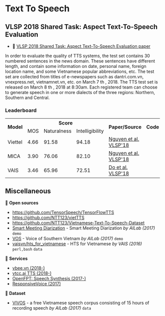 # Text To Speech

## VLSP 2018 Shared Task: Aspect Text-To-Speech Evaluation

* :scroll: [VLSP 2018 Shared Task: Aspect Text-To-Speech Evaluation paper](https://drive.google.com/file/d/1v3Yf3UGjH9HRpPoG3xjxPfo0n3L0icXx/view?usp=sharing)

In order to evaluate the quality of TTS systems, the test set contains 30 numbered sentences in the news domain. These sentences have different length, and contain some information on date, personal name, foreign location name, and some Vietnamese popular abbreviations, etc. The test set are collected from titles of e-newspapers such as dantri.com.vn, vnexpress.net, vietnamnet.vn, etc. on March 7 th , 2018. The TTS test set is released on March 8 th , 2018 at 8:30am. Each registered team can choose to generate speech in one or more dialects of the three regions: Northern, Southern and Central.

### Leaderboard

<table>
  <tr>
    <th rowspan="2">Model</th>
    <th colspan="3">Score</th>
    <th rowspan="2">Paper/Source</th>
    <th rowspan="2">Code</th>
  </tr>
  <tr>
    <td>MOS</td>
    <td>Naturalness</td>
    <td>Intelligibility</td>
  </tr>
  <tr>
    <td>Viettel</td>
    <td>4.66</td>
    <td>91.58</td>
    <td>94.18</td>
    <td><a href="https://drive.google.com/file/d/1FrV6pZmkvj3JLwIXGYm1bFFO1WjBBKs2/view?usp=sharing">Nguyen et al. VLSP'18</a></td>
    <td></td>
  </tr>
  <tr>
    <td>MICA</td>
    <td>3.90</td>
    <td>76.06</td>
    <td>82.10</td>
    <td><a href="https://drive.google.com/file/d/1-gjj71afaoXOa2DKOiLitnHaQI5Bputi/view?usp=sharing">Nguyen et al. VLSP'18</a></td>
    <td></td>
  </tr>
  <tr>
    <td>VAIS</td>
    <td>3.46</td>
    <td>65.96</td>
    <td>72.51</td>
    <td><a href="https://drive.google.com/file/d/1buzfM07HDoyFZwjWVPeGm5GkKEmpOySn/view?usp=sharing">Do et al. VLSP'18</a></td>
    <td></td>
  </tr>
</table>

## Miscellaneous

:file_folder: **Open sources**

* https://github.com/TensorSpeech/TensorFlowTTS
* https://github.com/NTT123/vietTTS
* https://github.com/NTT123/Vietnamese-Text-To-Speech-Dataset
* [Smart Meeting Diarization](http://quochoi.vietcap.org/) - Smart Meeting Diarization *by AILab (2017)* `demo`
* [VOS](http://ailab.hcmus.edu.vn/vosdemo) - Voice of Southern Vietnam *by AILab (2017)* `demo`
* [vaisvn/hts_for_vietnamese](https://bitbucket.org/vaisvn/hts_for_vietnamese) - HTS for Vietnamese *by VAIS (2016)* `perl,bash` `data`

:dizzy: **Services**

* [vbee.vn (2018-)](https://vbee.vn/) 
* [vtcc.ai TTS (2018-)](https://vtcc.ai/tts)
* [OpenFPT: Speech Synthesis (2017-)](http://doc.openfpt.vn/#speech-synthesis)
* [ResponsiveVoice (2017)](https://responsivevoice.org/text-to-speech-languages/van-ban-de-noi-trong-tieng-viet/)

:file_folder: **Dataset**

* [VIVOS](http://ailab.hcmus.edu.vn/vivos/) - a free Vietnamese speech corpus consisting of 15 hours of recording speech *by AILab (2017)* `data`


